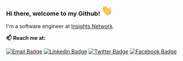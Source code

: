 
  
  ### Hi there, welcome to my Github! <img src="https://github.com/ABSphreak/ABSphreak/blob/master/gifs/Hi.gif" width="30px">
  I'm a software engineer at [Insights Network](https://insights.network). 
  
  **📫 Reach me at:**<br>

  [![Email Badge](https://img.shields.io/badge/Email-white.svg?&style=flat-square&logo=Gmail&logoColor=red&color=D14836&&labelColor=eeeeee&link=mailto:joseignacioescudero97@hotmail.com)](mailto:joseignacioescudero@gmail.com)
  [![Linkedin Badge](https://img.shields.io/badge/-LinkedIn-blue?style=flat-square&logo=Linkedin&logoColor=white&link=https://www.linkedin.com/in/xjose97x/)](https://www.linkedin.com/in/xjose97x)
  [![Twitter Badge](https://img.shields.io/badge/-Twitter-1ca0f1?style=flat-square&labelColor=1ca0f1&logo=twitter&logoColor=white&link=https://twitter.com/xjose97x)](https://twitter.com/xjose97x)
  [![Facebook  Badge](https://img.shields.io/badge/Facebook-%231877F2.svg?&style=flat-square&logo=facebook&logoColor=white&link=https://www.linkedin.com/in/xjose97x/)](https://facebook.com/xjose97x)
